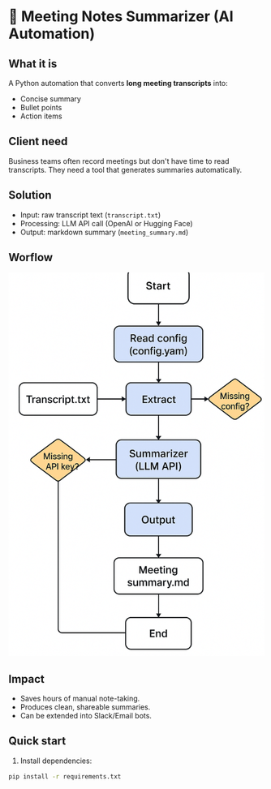 # 📝 Meeting Notes Summarizer (AI Automation)

## What it is
A Python automation that converts **long meeting transcripts** into:
- Concise summary
- Bullet points
- Action items

## Client need
Business teams often record meetings but don't have time to read transcripts. They need a tool that generates summaries automatically.

## Solution
- Input: raw transcript text (`transcript.txt`)
- Processing: LLM API call (OpenAI or Hugging Face)
- Output: markdown summary (`meeting_summary.md`)
## Worflow
![Workflow Meet Summarizer](./workflow-meet-summarizer.png)

## Impact
- Saves hours of manual note-taking.
- Produces clean, shareable summaries.
- Can be extended into Slack/Email bots.

## Quick start
1. Install dependencies:
```bash
pip install -r requirements.txt
